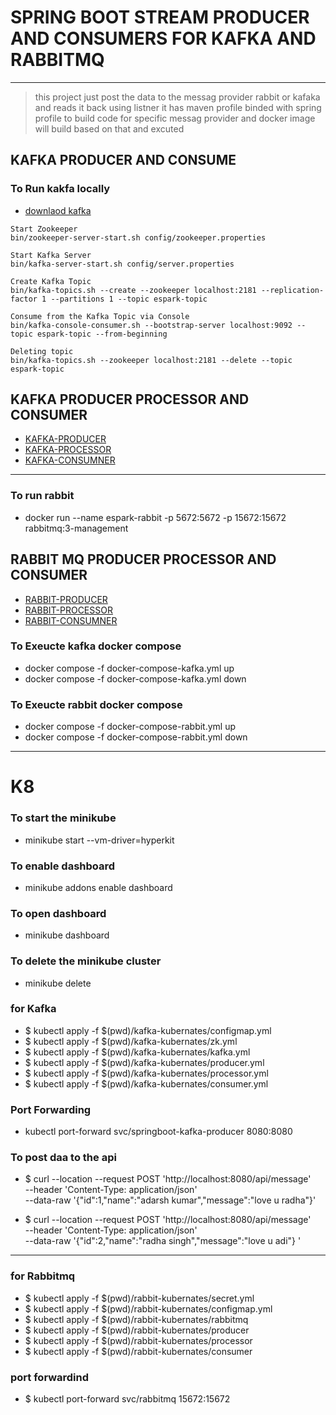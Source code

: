 # SPRING BOOT STREAM PRODUCER AND CONSUMERS FOR KAFKA AND RABBITMQ 

----

> this project just post the data to the messag provider rabbit or kafaka 
> and reads it back using listner it has maven profile binded with spring profile to build code 
> for specific messag provider and docker image will build based on that and excuted 



## KAFKA PRODUCER AND CONSUME 

### To Run kakfa locally 

* [downlaod kafka](https://www.apache.org/dyn/closer.cgi?path=/kafka/2.5.0/kafka_2.12-2.5.0.tgz)

```
Start Zookeeper
bin/zookeeper-server-start.sh config/zookeeper.properties

Start Kafka Server
bin/kafka-server-start.sh config/server.properties

Create Kafka Topic
bin/kafka-topics.sh --create --zookeeper localhost:2181 --replication-factor 1 --partitions 1 --topic espark-topic

Consume from the Kafka Topic via Console
bin/kafka-console-consumer.sh --bootstrap-server localhost:9092 --topic espark-topic --from-beginning

Deleting topic
bin/kafka-topics.sh --zookeeper localhost:2181 --delete --topic espark-topic
```

## KAFKA PRODUCER PROCESSOR AND CONSUMER 
* [KAFKA-PRODUCER](./springboot-kafka-rabbitmq-producer/KAFKA-README.md)
* [KAFKA-PROCESSOR](./springboot-kafka-rabbitmq-processor/KAFKA-README.md)
* [KAFKA-CONSUMNER](./springboot-kafka-rabbitmq-consumer/KAFKA-README.md)


---

### To run rabbit 
* docker run --name espark-rabbit -p 5672:5672 -p 15672:15672 rabbitmq:3-management


## RABBIT MQ PRODUCER PROCESSOR AND CONSUMER 
* [RABBIT-PRODUCER](./springboot-kafka-rabbitmq-producer/RABBIT-README.md)
* [RABBIT-PROCESSOR](./springboot-kafka-rabbitmq-processor/RABBIT-README.md)
* [RABBIT-CONSUMNER](./springboot-kafka-rabbitmq-consumer/RABBIT-README.md)


### To Exeucte kafka docker compose
* docker compose -f docker-compose-kafka.yml up
* docker compose -f docker-compose-kafka.yml down


### To Exeucte rabbit docker compose
* docker compose -f docker-compose-rabbit.yml up 
* docker compose -f docker-compose-rabbit.yml down 

---

# K8

### To start the minikube 
* minikube start --vm-driver=hyperkit

### To enable dashboard 
* minikube addons enable dashboard

### To open dashboard 
* minikube dashboard

### To delete the minikube cluster 
* minikube delete

### for Kafka 
* $ kubectl apply -f $(pwd)/kafka-kubernates/configmap.yml
* $ kubectl apply -f $(pwd)/kafka-kubernates/zk.yml
* $ kubectl apply -f $(pwd)/kafka-kubernates/kafka.yml
* $ kubectl apply -f $(pwd)/kafka-kubernates/producer.yml
* $ kubectl apply -f $(pwd)/kafka-kubernates/processor.yml
* $ kubectl apply -f $(pwd)/kafka-kubernates/consumer.yml


### Port Forwarding 
* kubectl port-forward svc/springboot-kafka-producer 8080:8080 

### To post daa to the api 
* $ curl --location --request POST 'http://localhost:8080/api/message' \
--header 'Content-Type: application/json' \
--data-raw '{"id":1,"name":"adarsh kumar","message":"love u radha"}'

* $ curl --location --request POST 'http://localhost:8080/api/message' \
--header 'Content-Type: application/json' \
--data-raw '{"id":2,"name":"radha singh","message":"love u adi"} '
---

### for Rabbitmq 
* $ kubectl apply -f $(pwd)/rabbit-kubernates/secret.yml
* $ kubectl apply -f $(pwd)/rabbit-kubernates/configmap.yml
* $ kubectl apply -f $(pwd)/rabbit-kubernates/rabbitmq
* $ kubectl apply -f $(pwd)/rabbit-kubernates/producer
* $ kubectl apply -f $(pwd)/rabbit-kubernates/processor
* $ kubectl apply -f $(pwd)/rabbit-kubernates/consumer

### port forwardind 
* $ kubectl port-forward svc/rabbitmq 15672:15672
